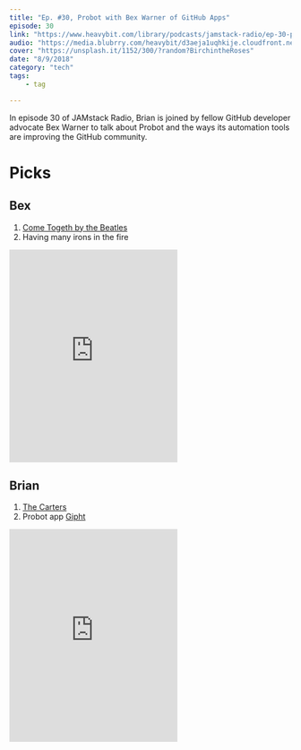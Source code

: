 ```yaml
---
title: "Ep. #30, Probot with Bex Warner of GitHub Apps"
episode: 30
link: "https://www.heavybit.com/library/podcasts/jamstack-radio/ep-30-probot-with-bex-warner-of-github-apps/"
audio: "https://media.blubrry.com/heavybit/d3aeja1uqhkije.cloudfront.net/podcasts/jamstack-radio/20180621-jamstack-radio-030.mp3"
cover: "https://unsplash.it/1152/300/?random?BirchintheRoses"
date: "8/9/2018"
category: "tech"
tags:
    - tag

---
```


In episode 30 of JAMstack Radio, Brian is joined by fellow GitHub developer advocate Bex Warner to talk about Probot and the ways its automation tools are improving the GitHub community.


# Picks

## Bex

1. [Come Togeth by the Beatles](https://open.spotify.com/track/2EqlS6tkEnglzr7tkKAAYD?si=gPzGrXbBT1WFZS45Fx6ERQ)
2. Having many irons in the fire

<iframe src="https://open.spotify.com/embed/track/2EqlS6tkEnglzr7tkKAAYD" width="300" height="380" frameborder="0" allowtransparency="true" allow="encrypted-media"></iframe>


## Brian

1. [The Carters](https://open.spotify.com/artist/4fpTMHe34LC5t3h5ztK8qu?si=-xZwsgEHTiuUCku2ooGulw)
2. Probot app [Gipht](https://github.com/apps/Gipht)

<iframe src="https://open.spotify.com/embed/artist/4fpTMHe34LC5t3h5ztK8qu" width="300" height="380" frameborder="0" allowtransparency="true" allow="encrypted-media"></iframe>
